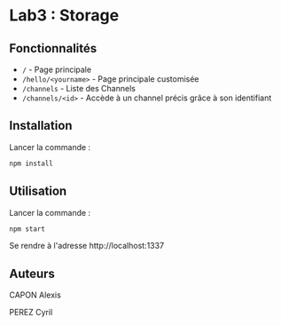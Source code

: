 
# Lab3 : Storage



## Fonctionnalités

- `/`   -   Page principale
- `/hello/<yourname>` - Page principale customisée
- `/channels` - Liste des Channels
- `/channels/<id>` - Accède à un channel précis grâce à son identifiant


## Installation

Lancer la commande :

```bash
npm install
```

## Utilisation

Lancer la commande :

```bash
npm start
```

Se rendre à l'adresse http://localhost:1337


## Auteurs

CAPON Alexis

PEREZ Cyril
